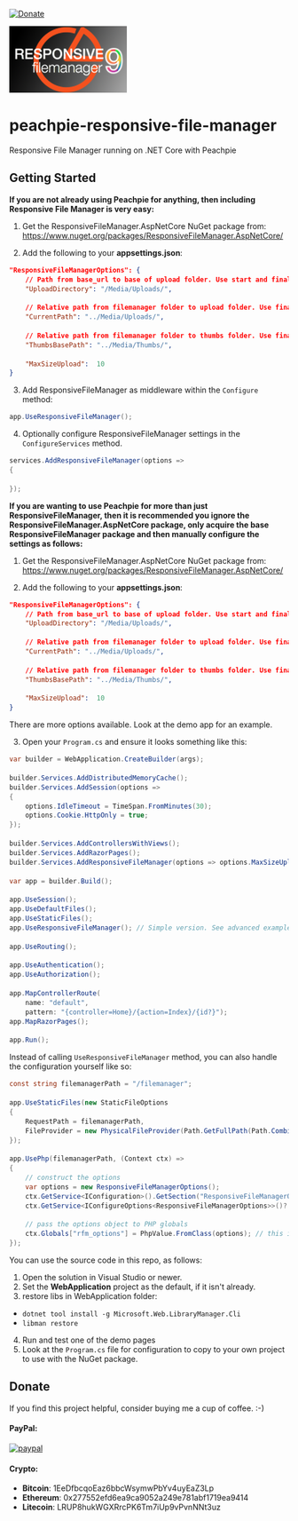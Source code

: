 [![Donate](https://img.shields.io/badge/Donate-PayPal-green.svg)](https://www.paypal.com/cgi-bin/webscr?cmd=_donations&business=gordon_matt%40live%2ecom&lc=AU&currency_code=AUD&bn=PP%2dDonationsBF%3abtn_donateCC_LG%2egif%3aNonHosted)

![Peachpie Responsive File Manager](https://github.com/gordon-matt/peachpie-responsive-file-manager/raw/master/Misc/logo.png)

# peachpie-responsive-file-manager
Responsive File Manager running on .NET Core with Peachpie

## Getting Started

**If you are not already using Peachpie for anything, then including Responsive File Manager is very easy:**

1. Get the ResponsiveFileManager.AspNetCore NuGet package from: https://www.nuget.org/packages/ResponsiveFileManager.AspNetCore/

2. Add the following to your **appsettings.json**:

```json
"ResponsiveFileManagerOptions": {
    // Path from base_url to base of upload folder. Use start and final /
    "UploadDirectory": "/Media/Uploads/",

    // Relative path from filemanager folder to upload folder. Use final /
    "CurrentPath": "../Media/Uploads/",

    // Relative path from filemanager folder to thumbs folder. Use final / and DO NOT put inside upload folder.
    "ThumbsBasePath": "../Media/Thumbs/",
	
    "MaxSizeUpload":  10
}
```

3. Add ResponsiveFileManager as middleware within the `Configure` method:

```csharp
app.UseResponsiveFileManager();
```

4. Optionally configure ResponsiveFileManager settings in the `ConfigureServices` method.

```csharp
services.AddResponsiveFileManager(options =>
{
	
});
```

**If you are wanting to use Peachpie for more than just ResponsiveFileManager, then it is recommended you ignore the ResponsiveFileManager.AspNetCore package, only acquire the base ResponsiveFileManager package and then manually configure the settings as follows:**

1. Get the ResponsiveFileManager.AspNetCore NuGet package from: https://www.nuget.org/packages/ResponsiveFileManager.AspNetCore/

2. Add the following to your **appsettings.json**:

```json
"ResponsiveFileManagerOptions": {
    // Path from base_url to base of upload folder. Use start and final /
    "UploadDirectory": "/Media/Uploads/",

    // Relative path from filemanager folder to upload folder. Use final /
    "CurrentPath": "../Media/Uploads/",

    // Relative path from filemanager folder to thumbs folder. Use final / and DO NOT put inside upload folder.
    "ThumbsBasePath": "../Media/Thumbs/",
	
    "MaxSizeUpload":  10
}
```

There are more options available. Look at the demo app for an example.

3. Open your `Program.cs` and ensure it looks something like this:

```csharp
var builder = WebApplication.CreateBuilder(args);

builder.Services.AddDistributedMemoryCache();
builder.Services.AddSession(options =>
{
    options.IdleTimeout = TimeSpan.FromMinutes(30);
    options.Cookie.HttpOnly = true;
});

builder.Services.AddControllersWithViews();
builder.Services.AddRazorPages();
builder.Services.AddResponsiveFileManager(options => options.MaxSizeUpload = 32);

var app = builder.Build();

app.UseSession();
app.UseDefaultFiles();
app.UseStaticFiles();
app.UseResponsiveFileManager(); // Simple version. See advanced example below

app.UseRouting();

app.UseAuthentication();
app.UseAuthorization();

app.MapControllerRoute(
    name: "default",
    pattern: "{controller=Home}/{action=Index}/{id?}");
app.MapRazorPages();

app.Run();
```

Instead of calling `UseResponsiveFileManager` method, you can also handle the configuration yourself like so:
```csharp
const string filemanagerPath = "/filemanager";

app.UseStaticFiles(new StaticFileOptions
{
    RequestPath = filemanagerPath,
    FileProvider = new PhysicalFileProvider(Path.GetFullPath(Path.Combine(Assembly.GetEntryAssembly().Location, ".." + filemanagerPath))),
});

app.UsePhp(filemanagerPath, (Context ctx) =>
{
    // construct the options
    var options = new ResponsiveFileManagerOptions();
    ctx.GetService<IConfiguration>().GetSection("ResponsiveFileManagerOptions").Bind(options);
    ctx.GetService<IConfigureOptions<ResponsiveFileManagerOptions>>()?.Configure(options);

    // pass the options object to PHP globals
    ctx.Globals["rfm_options"] = PhpValue.FromClass(options); // this is how config in appsettings.json is passed to PHP
});
```

You can use the source code in this repo, as follows:

1. Open the solution in Visual Studio or newer.
2. Set the **WebApplication** project as the default, if it isn't already.
3. restore libs in WebApplication folder:
  - `dotnet tool install -g Microsoft.Web.LibraryManager.Cli`
  - `libman restore`
4. Run and test one of the demo pages
5. Look at the `Program.cs` file for configuration to copy to your own project to use with the NuGet package.

## Donate
If you find this project helpful, consider buying me a cup of coffee.  :-)

#### PayPal:

[![paypal](https://www.paypalobjects.com/en_US/i/btn/btn_donateCC_LG.gif)](https://www.paypal.com/cgi-bin/webscr?cmd=_donations&business=gordon_matt%40live%2ecom&lc=AU&currency_code=AUD&bn=PP%2dDonationsBF%3abtn_donateCC_LG%2egif%3aNonHosted)

#### Crypto:
- **Bitcoin**: 1EeDfbcqoEaz6bbcWsymwPbYv4uyEaZ3Lp
- **Ethereum**: 0x277552efd6ea9ca9052a249e781abf1719ea9414
- **Litecoin**: LRUP8hukWGXRrcPK6Tm7iUp9vPvnNNt3uz
